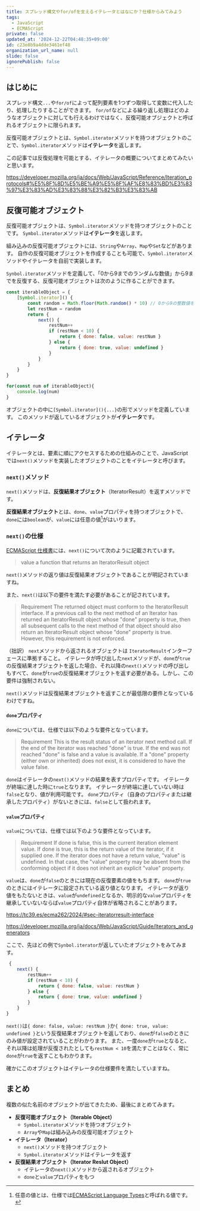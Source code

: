 ```yaml
---
title: スプレッド構文やfor/ofを支えるイテレータとはなにか？仕様からみてみよう
tags:
  - JavaScript
  - ECMAScript
private: false
updated_at: '2024-12-22T04:48:35+09:00'
id: c23e8b9a4dde3461ef48
organization_url_name: null
slide: false
ignorePublish: false
---
```

## はじめに
スプレッド構文`...`や`for/of`によって配列要素を1つずつ取得して変数に代入したり、処理したりすることができます。
`for/of`などによる繰り返し処理はどのようなオブジェクトに対しても行えるわけではなく、反復可能オブジェクトと呼ばれるオブジェクトに限られます。

反復可能オブジェクトとは、`Symbol.iterator`メソッドを持つオブジェクトのことで、`Symbol.iterator`メソッドは**イテレータ**を返します。

この記事では反復処理を可能とする、イテレータの概要についてまとめてみたいと思います。

https://developer.mozilla.org/ja/docs/Web/JavaScript/Reference/Iteration_protocols#%E5%8F%8D%E5%BE%A9%E5%8F%AF%E8%83%BD%E3%83%97%E3%83%AD%E3%83%88%E3%82%B3%E3%83%AB

## 反復可能オブジェクト
反復可能オブジェクトは、`Symbol.iterator`メソッドを持つオブジェクトのことです。
`Symbol.iterator`メソッドは**イテレータ**を返します。

組み込みの反復可能オブジェクトには、`String`や`Array`、`Map`や`Set`などがあります。
自作の反復可能オブジェクトを作成することも可能で、`Symbol.iterator`メソッドやイテレータを自前で実装します。

`Synbol.iterator`メソッドを定義して、「0から9までのランダムな数値」から9までを反復する、反復可能オブジェクトは次のように作ることができます。
```js
const iterableObject = {
    [Symbol.iterator]() {
        const random = Math.floor(Math.random() * 10) // 0から9の整数値をランダムに生成
        let restNum = random
        return {
            next() {
                restNum++
                if (restNum < 10) {
                    return { done: false, value: restNum }
                } else {
                    return { done: true, value: undefined }
                }
            }
        }
    }
}

for(const num of iterableObject){
    console.log(num)
}
```
オブジェクトの中に`[Symbol.iterator](){...}`の形でメソッドを定義しています。
このメソッドが返しているオブジェクトが**イテレータ**です。


## イテレータ
イテレータとは、要素に順にアクセスするための仕組みのことで、JavaScript では`next()`メソッドを実装したオブジェクトのことをイテレータと呼びます。
### `next()`メソッド
`next()`メソッドは、**反復結果オブジェクト**（IteratorResult）を返すメソッドです。

**反復結果オブジェクト**とは、`done`、`value`プロパティを持つオブジェクトで、`done`には`boolean`が、`value`には任意の値[^1]がはいります。

### `next()`の仕様
[ECMAScript 仕様書](https://tc39.es/ecma262/2024/#sec-iterator-interface)には、`next()`について次のように記載されています。

>value
>a function that returns an IteratorResult object

`next()`メソッドの返り値は反復結果オブジェクトであることが明記されていますね。

また、`next()`は以下の要件を満たす必要があることが記されています。
>Requirement
>The returned object must conform to the IteratorResult interface. If a previous call to the next method of an Iterator has returned an IteratorResult object whose "done" property is true, then all subsequent calls to the next method of that object should also return an IteratorResult object whose "done" property is true. However, this requirement is not enforced.

（拙訳）
`next`メソッドから返されるオブジェクトは `IteratorResult`インターフェースに準拠すること。 
イテレータが呼び出した`next`メソッドが、`done`が`true`の反復結果オブジェクトを返した場合、それ以降の`next()`メソッドの呼び出しもすべて、`done`が`true`の反復結果オブジェクトを返す必要がある。しかし、この要件は強制されない。

`next()`メソッドは反復結果オブジェクトを返すことが最低限の要件となっているわけですね。

#### `done`プロパティ
`done`については、仕様では以下のような要件となっています。
>Requirement
>This is the result status of an iterator next method call. If the end of the iterator was reached "done" is true. If the end was not reached "done" is false and a value is available. If a "done" property (either own or inherited) does not exist, it is considered to have the value false.

`done`はイテレータの`next()`メソッドの結果を表すプロパティです。
イテレータが終端に達した時に`true`となります。
イテレータが終端に達していない時は`false`となり、値が利用可能です。
`done`プロパティ（自身のプロパティまたは継承したプロパティ）がないときには、`false`として扱われます。

#### `value`プロパティ
`value`については、仕様では以下のような要件となっています。
>Requirement
>If done is false, this is the current iteration element value. If done is true, this is the return value of the iterator, if it supplied one. If the iterator does not have a return value, "value" is undefined. In that case, the "value" property may be absent from the conforming object if it does not inherit an explicit "value" property.

`value`は、`done`が`false`のときには現在の反復要素の値をもちます。
`done`が`true`のときにはイテレータに設定されている返り値となります。
イテレータが返り値をもたないときは、`value`が`undefined`となるか、明示的な`value`プロパティを継承していないならば`value`プロパティ自体が省略されることがあります。

https://tc39.es/ecma262/2024/#sec-iteratorresult-interface

https://developer.mozilla.org/ja/docs/Web/JavaScript/Guide/Iterators_and_generators

ここで、先ほどの例で`Synbol.iterator`が返していたオブジェクトをみてみます。
```js
 {
    next() {
        restNum++
        if (restNum < 10) {
            return { done: false, value: restNum }
        } else {
            return { done: true, value: undefined }
        }
    }
}
```
`next()`は`{ done: false, value: restNum }`か`{ done: true, value: undefined }`という反復結果オブジェクトを返しており、`done`が`false`のときにのみ値が設定されていることがわかります。
また、一度`done`が`true`となると、それ以降は処理が反復されたとしても`restNum < 10`を満たすことはなく、常に`done`が`true`を返すこともわかります。

確かにこのオブジェクトはイテレータの仕様要件を満たしていますね。

## まとめ
複数の似た名前のオブジェクトが出てきたため、最後にまとめてみます。
- **反復可能オブジェクト（Iterable Object）**
  - `Symbol.iterator`メソッドを持つオブジェクト
  - `Array`や`Map`は組み込みの反復可能オブジェクト
- **イテレータ（Iterator）**
  - `next()`メソッドを持つオブジェクト
  - `Symbol.iterator`メソッドはイテレータを返す
- **反復結果オブジェクト（Iterator Reslut Object）**
  - イテレータの`next()`メソッドから返されるオブジェクト
  - `done`と`value`プロパティをもつ


[^1]: 任意の値とは、仕様では[ECMAScript Language Types](https://tc39.es/ecma262/2024/#sec-ecmascript-language-types)と呼ばれる値です。
